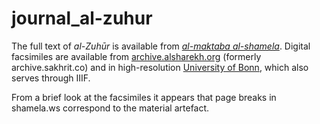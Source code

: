 # journal_al-zuhur

The full text of *al-Zuhūr* is available from [*al-maktaba al-shamela*](http://shamela.ws/index.php/book/36534). Digital facsimiles are available from [archive.alsharekh.org](http://archive.alsharekh.org/newmagazineYears.aspx?MID=40) (formerly archive.sakhrit.co) and in high-resolution [University of Bonn](http://digitale-sammlungen.ulb.uni-bonn.de/urn/urn:nbn:de:hbz:5:1-90222), which also serves through IIIF.

From a brief look at the facsimiles it appears that page breaks in shamela.ws correspond to the material artefact.
